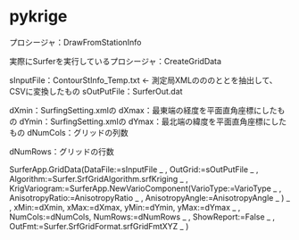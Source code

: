 # pykrige
プロシージャ：DrawFromStationInfo

実際にSurferを実行しているプロシージャ：CreateGridData

sInputFile：ContourStInfo_Temp.txt ← 測定局XMLの<StationData>の<Station>の<LNG>と<LAT>と<Value>を抽出して、
CSVに変換したもの
sOutPutFile：SurferOut.dat

dXmin：SurfingSetting.xmlの<xMin>
dXmax：最東端の経度を平面直角座標にしたもの
dYmin：SurfingSetting.xmlの<yMin>
dYmax：最北端の緯度を平面直角座標にしたもの
dNumCols：グリッドの列数

dNumRows：グリッドの行数

SurferApp.GridData(DataFile:=sInputFile _
                 , OutGrid:=sOutPutFile _
                 , Algorithm:=Surfer.SrfGridAlgorithm.srfKriging _
                 , KrigVariogram:=SurferApp.NewVarioComponent(VarioType:=VarioType _
                                                            , AnisotropyRatio:=AnisotropyRatio _
                                                            , AnisotropyAngle:=AnisotropyAngle _
                                                              ) _
                 , xMin:=dXmin, xMax:=dXmax, yMin:=dYmin, yMax:=dYmax _
                 , NumCols:=dNumCols, NumRows:=dNumRows _
                 , ShowReport:=False _
                 , OutFmt:=Surfer.SrfGridFormat.srfGridFmtXYZ _
                 )
